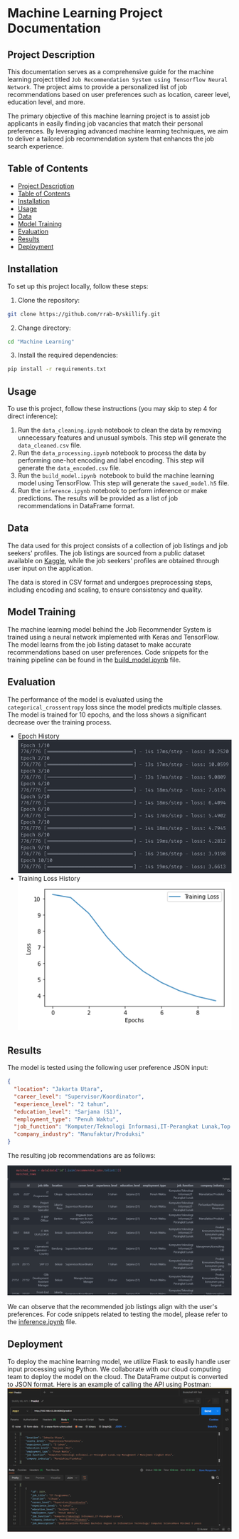 # Machine Learning Project Documentation

## Project Description

This documentation serves as a comprehensive guide for the machine learning project titled `Job Recommendation System using Tensorflow Neural Network`. The project aims to provide a personalized list of job recommendations based on user preferences such as location, career level, education level, and more.

The primary objective of this machine learning project is to assist job applicants in easily finding job vacancies that match their personal preferences. By leveraging advanced machine learning techniques, we aim to deliver a tailored job recommendation system that enhances the job search experience.

## Table of Contents

- [Project Description](#project-description)
- [Table of Contents](#table-of-contents)
- [Installation](#installation)
- [Usage](#usage)
- [Data](#data)
- [Model Training](#model-training)
- [Evaluation](#evaluation)
- [Results](#results)
- [Deployment](#deployment)

## Installation

To set up this project locally, follow these steps:

1. Clone the repository:

```sh
git clone https://github.com/rrab-0/skillify.git
```

2. Change directory:

```sh
cd "Machine Learning"
```

3. Install the required dependencies:

```sh
pip install -r requirements.txt
```

## Usage

To use this project, follow these instructions (you may skip to step 4 for direct inference):

1. Run the `data_cleaning.ipynb` notebook to clean the data by removing unnecessary features and unusual symbols. This step will generate the `data_cleaned.csv` file.
2. Run the `data_processing.ipynb` notebook to process the data by performing one-hot encoding and label encoding. This step will generate the `data_encoded.csv` file.
3. Run the `build_model.ipynb `notebook to build the machine learning model using TensorFlow. This step will generate the `saved_model.h5` file.
4. Run the `inference.ipynb` notebook to perform inference or make predictions. The results will be provided as a list of job recommendations in DataFrame format.

## Data

The data used for this project consists of a collection of job listings and job seekers' profiles. The job listings are sourced from a public dataset available on [Kaggle](https://www.kaggle.com/datasets/canggih/jog-description-and-salary-in-indonesia), while the job seekers' profiles are obtained through user input on the application.

The data is stored in CSV format and undergoes preprocessing steps, including encoding and scaling, to ensure consistency and quality.

## Model Training

The machine learning model behind the Job Recommender System is trained using a neural network implemented with Keras and TensorFlow. The model learns from the job listing dataset to make accurate recommendations based on user preferences. Code snippets for the training pipeline can be found in the [build_model.ipynb](/build_model.ipynb) file.

## Evaluation

The performance of the model is evaluated using the `categorical_crossentropy` loss since the model predicts multiple classes. The model is trained for 10 epochs, and the loss shows a significant decrease over the training process.

- Epoch History
  ![history_epoch](/Machine%20Learning/image/history_epoch.png)
- Training Loss History
  ![history_training_loss](/Machine%20Learning/image/history_training_loss.png)

## Results

The model is tested using the following user preference JSON input:

```json
{
  "location": "Jakarta Utara",
  "career_level": "Supervisor/Koordinator",
  "experience_level": "2 tahun",
  "education_level": "Sarjana (S1)",
  "employment_type": "Penuh Waktu",
  "job_function": "Komputer/Teknologi Informasi,IT-Perangkat Lunak,Top Management / Manajemen Tingkat Atas",
  "company_industry": "Manufaktur/Produksi"
}
```

The resulting job recommendations are as follows:

![result_inference](/Machine%20Learning/image/result_inference.png)

We can observe that the recommended job listings align with the user's preferences. For code snippets related to testing the model, please refer to the [inference.ipynb](/inference.ipynb) file.

## Deployment

To deploy the machine learning model, we utilize Flask to easily handle user input processing using Python. We collaborate with our cloud computing team to deploy the model on the cloud. The DataFrame output is converted to JSON format. Here is an example of calling the API using Postman:
![api_call_postman](/Machine%20Learning/image/api_call_postman.png)
